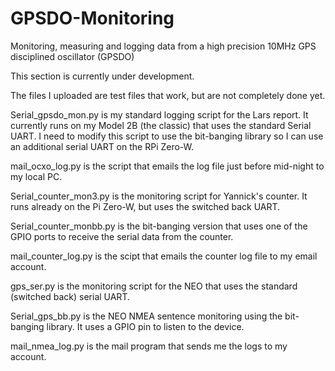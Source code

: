 # GPSDO-Monitoring
Monitoring, measuring and logging data from a high precision 10MHz GPS disciplined oscillator (GPSDO)

This section is currently under development.

The files I uploaded are test files that work, but are not completely done yet.


Serial_gpsdo_mon.py is my standard logging script for the Lars report. It currently runs on my Model 2B (the classic) that uses the standard Serial UART. I need to modify this script to use the bit-banging library so I can use an additional serial UART on the RPi Zero-W.

mail_ocxo_log.py is the script that emails the log file just before mid-night to my local PC.

Serial_counter_mon3.py is the monitoring script for Yannick's counter. It runs already on the Pi Zero-W, but uses the switched back UART.

Serial_counter_monbb.py is the bit-banging version that uses one of the GPIO ports to receive the serial data from the counter.

mail_counter_log.py is the scipt that emails the counter log file to my email account.

gps_ser.py is the monitoring script for the NEO that uses the standard (switched back) serial UART.

Serial_gps_bb.py is the NEO NMEA sentence monitoring using the bit-banging library. It uses a GPIO pin to listen to the device.

mail_nmea_log.py is the mail program that sends me the logs to my account.
